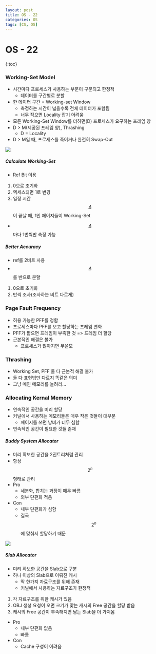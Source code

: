 ```yaml
---
layout: post
title: OS - 22
categories: OS
tags: [CS, OS]
---
```


# OS - 22

{:toc}

### Working-Set Model

- 시간마다 프로세스가 사용하는 부분이 구분되고 한정적
  - 데이터를 구간별로 분할
- 한 데이터 구간 = Working-set Window
  - 측정하는 시간이 넓을수록 전체 데이터가 포함됨
  - 너무 작으면 Locality 잡기 어려움
- 모든 Working-Set Window를 더하면(D) 프로세스가 요구하는 프레임 양
- D > M(제공된 프레임 양), Thrashing
  - D = Locality
- D > M일 때, 프로세스를 죽이거나 완전히 Swap-Out

<img src="https://github.com/L-Hyun/L-Hyun.github.io/blob/main/assets/OS/22-1.png?raw=true" />

##### Calculate Working-Set

- Ref Bit 이용

1. 0으로 초기화
2. 엑세스되면 1로 변경
3. 일정 시간$$\Delta$$이 끝날 때, 1인 페이지들이 Working-Set

- $$\Delta$$마다 1번씩만 측정 가능

##### Better Accuracy

- ref를 2비트 사용
- $$\Delta$$를 반으로 분할

1. 0으로 초기화
2. 반씩 조사(조사하는 비트 다르게)

### Page Fault Frequency

- 허용 가능한 PFF를 정함
- 프로세스마다 PFF를 보고 할당하는 프레임 변화
- PFF가 짧으면 프레임이 부족한 것 => 프레임 더 할당
- 근본적인 해결은 불가
  - 프로세스가 많아지면 무쓸모

### Thrashing

- Working Set, PFF 둘 다 근본적 해결 불가
- 둘 다 표현법만 다르지 똑같은 의미
- 그냥 메인 메모리를 늘려라...

### Allocating Kernal Memory

- 연속적인 공간을 미리 할당
- 커널에서 사용하는 메모리들은 매우 작은 것들이 대부분
  - 페이지를 쓰면 낭비가 너무 심함
- 연속적인 공간이 필요한 것들 존재

##### Buddy System Allocator

- 미리 확보한 공간을 2진트리처럼 관리
- 항상 $$2^n$$ 형태로 관리
- Pro
  - 세분화, 합치는 과정이 매우 빠름
  - 외부 단편화 적음
- Con
  - 내부 단편화가 심함
  - 결국 $$2^n$$에 맞춰서 할당하기 때문

<img src="https://github.com/L-Hyun/L-Hyun.github.io/blob/main/assets/OS/22-2.png?raw=true" />

##### Slab Allocator

- 미리 확보한 공간을 Slab으로 구분
- 하나 이상의 Slab으로 이뤄진 캐시
  - 딱 한가지 자료구조를 위해 존재
  - 커널에서 사용하는 자료구조가 한정적

1. 각 자료구조를 위한 캐시가 있음
2. OBJ 생성 요청이 오면 크기가 맞는 캐시의 Free 공간을 할당 받음
3. 캐시의 Free 공간이 부족해지면 남는 Slab을 더 가져옴

- Pro
  - 내부 단편화 없음
  - 빠름
- Con
  - Cache 구성이 어려움
